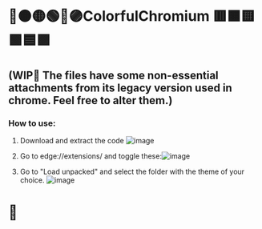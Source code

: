 # 🔴🟠🟡🟢🔵🟣ColorfulChromium 🟥🟧🟨🟩🟦🟪
## (WIP🚧 The files have some non-essential attachments from its legacy version used in chrome. Feel free to alter them.)
 ### How to use:
 
1) Download and extract the code ![image](https://user-images.githubusercontent.com/89298319/209341182-1e664e5a-635d-4f50-a633-a3bcdc4d8b80.png)

2) Go to edge://extensions/ and toggle these:![image](https://user-images.githubusercontent.com/89298319/209340724-b641cb23-a399-477f-80e0-3edc4298fef4.png)
3) Go to "Load unpacked" and select the folder with the theme of your choice. ![image](https://user-images.githubusercontent.com/89298319/209340932-0acf28df-cb51-4d32-a7c9-8a4ddb1ba64e.png)

# 🎊
